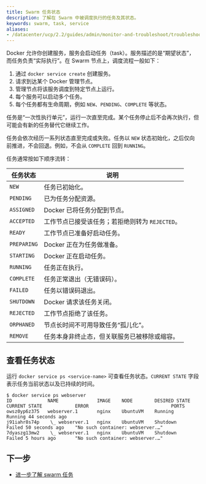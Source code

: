 ```yaml
---
title: Swarm 任务状态
description: 了解在 Swarm 中被调度执行的任务及其状态。
keywords: swarm, task, service
aliases:
- /datacenter/ucp/2.2/guides/admin/monitor-and-troubleshoot/troubleshoot-task-state/
---
```


Docker 允许你创建服务，服务会启动任务（task）。服务描述的是“期望状态”，而任务负责“实际执行”。在 Swarm 节点上，调度流程一般如下：

1.  通过 `docker service create` 创建服务。
2.  请求到达某个 Docker 管理节点。
3.  管理节点将该服务调度到特定节点上运行。
4.  每个服务可以启动多个任务。
5.  每个任务都有生命周期，例如 `NEW`、`PENDING`、`COMPLETE` 等状态。

任务是“一次性执行单元”，运行一次直至完成。某个任务停止后不会再次执行，但可能会有新的任务替代它继续工作。

任务会依次经历一系列状态直至完成或失败。任务以 `NEW` 状态初始化，之后仅向前推进，不会回退。例如，不会从 `COMPLETE` 回到 `RUNNING`。

任务通常按如下顺序流转：

| 任务状态      | 说明                                                                                                        |
| ------------- | ----------------------------------------------------------------------------------------------------------- |
| `NEW`         | 任务已初始化。                                                                                               |
| `PENDING`     | 已为任务分配资源。                                                                                           |
| `ASSIGNED`    | Docker 已将任务分配到节点。                                                                                  |
| `ACCEPTED`    | 工作节点已接受该任务；若拒绝则转为 `REJECTED`。                                                               |
| `READY`       | 工作节点已准备好启动任务。                                                                                   |
| `PREPARING`   | Docker 正在为任务做准备。                                                                                    |
| `STARTING`    | Docker 正在启动任务。                                                                                        |
| `RUNNING`     | 任务正在执行。                                                                                               |
| `COMPLETE`    | 任务正常退出（无错误码）。                                                                                   |
| `FAILED`      | 任务以错误码退出。                                                                                           |
| `SHUTDOWN`    | Docker 请求该任务关闭。                                                                                      |
| `REJECTED`    | 工作节点拒绝了该任务。                                                                                       |
| `ORPHANED`    | 节点长时间不可用导致任务“孤儿化”。                                                                           |
| `REMOVE`      | 任务本身非终止态，但关联服务已被移除或缩容。                                                                 |

## 查看任务状态

运行 `docker service ps <service-name>` 可查看任务状态。`CURRENT STATE` 字段表示任务当前状态以及已持续的时间。

```console
$ docker service ps webserver
ID             NAME              IMAGE    NODE        DESIRED STATE  CURRENT STATE            ERROR                              PORTS
owsz0yp6z375   webserver.1       nginx    UbuntuVM    Running        Running 44 seconds ago
j91iahr8s74p    \_ webserver.1   nginx    UbuntuVM    Shutdown       Failed 50 seconds ago    "No such container: webserver.…"
7dyaszg13mw2    \_ webserver.1   nginx    UbuntuVM    Shutdown       Failed 5 hours ago       "No such container: webserver.…"
```

## 下一步

- [进一步了解 swarm 任务](https://github.com/docker/swarmkit/blob/master/design/task_model.md)
